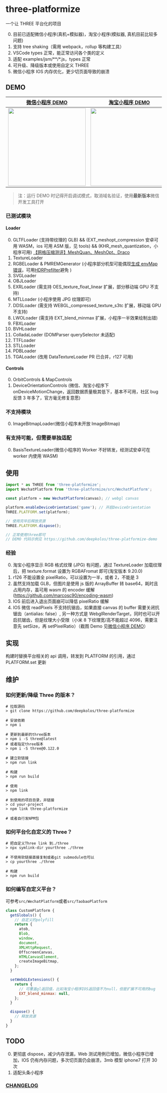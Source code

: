 # three-platformize

一个让 THREE 平台化的项目

0. 目前已适配微信小程序(真机+模拟器)，淘宝小程序(模拟器, 真机目前比较多问题)
1. 支持 tree shaking（需用 webpack，rollup 等构建工具）
2. VSCode types 正常，能正常访问各个类的定义
3. 适配 examples/jsm/\*\*/\*.js，types 正常
4. 可升级、降级版本或使用自定义 THREE
5. 微信小程序 IOS 内存优化，更少切页面导致的崩溃

## DEMO

| [微信小程序 DEMO](https://github.com/deepkolos/three-platformize-demo-wechat)                                                                           | [淘宝小程序 DEMO](https://github.com/deepkolos/three-platformize-demo-taobao)                                                                           |
| ------------------------------------------------------------------------------------------------------------------------------------------------------- | ------------------------------------------------------------------------------------------------------------------------------------------------------- |
| <img src="https://raw.githubusercontent.com/deepkolos/three-platformize-demo-wechat/master/demo.gif" width="250" alt="" style="display:inline-block;"/> | <img src="https://raw.githubusercontent.com/deepkolos/three-platformize-demo-taobao/master/demo.gif" width="250" alt="" style="display:inline-block;"/> |

> 注：运行 DEMO 时记得开启调试模式，取消域名验证，使用**最新版本**微信开发工具打开

### 已测试模块

#### Loader

0. GLTFLoader (支持带纹理的 GLB) && (EXT_meshopt_compression 安卓可用 WASM，ios 可用 ASM 版，见 tools) && (KHR_mesh_quantization，小程序可用) [【网格压缩测评】MeshQuan、MeshOpt、Draco ](https://juejin.cn/post/6931954784018628621)
1. TextureLoader
2. RGBELoader & PMREMGenerator (小程序部分机型可能偶现[生成 envMap 错误](https://juejin.cn/post/6922829073920032775)，可用[HDRPrefilter](https://github.com/deepkolos/hdr-prefilter-texture)避免 )
3. SVGLoader
4. OBJLoader
5. EXRLoader (需支持 OES_texture_float_linear 扩展，部分移动端 GPU 不支持)
6. MTLLoader (小程序使用 JPG 纹理即可)
7. DDSLoader (需支持 WEBGL_compressed_texture_s3tc 扩展，移动端 GPU 不支持)
8. LWOLoader (需支持 EXT_blend_minmax 扩展，小程序一半效果绘制出错)
9. FBXLoader
10. BVHLoader
11. ColladaLoader (DOMParser querySelector 未适配)
12. TTFLoader
13. STLLoader
14. PDBLoader
15. TGALoader (改用 DataTextureLoader PR 已合并，r127 可用)

#### Controls

0. OrbitControls & MapControls
1. DeviceOrientationControls (微信、淘宝小程序下 onDeviceMotionChange，返回数据质量极其低下，基本不可用，社区 bug 反馈 3 年多了，官方毫无修复意愿)

### 不支持模块

0. ImageBitmapLoader(微信小程序未开放 ImageBitmap)

### 有支持可能，但需要单独适配

0. BasisTextureLoader(微信小程序的 Worker 不好转发，经测试安卓可在 worker 内使用 WASM)

## 使用

```js
import * as THREE from 'three-platformize';
import WechatPlatform from 'three-platformize/src/WechatPlatform';

const platform = new WechatPlatform(canvas); // webgl canvas

platform.enableDeviceOrientation('game'); // 开启DeviceOrientation
THREE.PLATFORM.set(platform);

// 使用完毕后释放资源
THREE.PLATFORM.dispose();

// 正常使用three即可
// DEMO 代码示例见 https://github.com/deepkolos/three-platformize-demo
```

### 经验

0. 淘宝小程序显示 RGB 格式纹理 (JPG) 有问题，通过 TextureLoader 加载纹理后，把 texture.format 设置为 RGBAFromat 即可(淘宝版本 9.20.0)
1. r126 不能设置全 pixelRatio，可以设置为一半，或者 2，不能是 3
2. 虽然支持加载 GLB，但图片是使用 js 版的 ArrayBuffer 转 base64，耗时且占用内存，虽可用 wasm 的 encoder 缓解 (https://github.com/marcosc90/encoding-wasm)
3. IOS 前后进入退出页面崩可以降低 pixelRatio 缓解
4. IOS 微信 readPixels 不支持抗锯齿，如果直接 canvas 的 buffer 需要关闭抗锯齿（antialias: false）, 另一种方式是 WebglRenderTarget，同时也可以开启抗锯齿，但是纹理大小受限（小米 8 下纹理宽/高不能超过 4096，需要注意先 setSize，再 setPixelRatio）（截图 Demo 见[微信小程序 DEMO](https://github.com/deepkolos/three-platformize-demo-wechat)）

## 实现

构建时替换平台相关的 api 调用，转发到 PLATFORM 的引用，通过 PLATFORM.set 更新

## 维护

### 如何更新/降级 Three 的版本？

```shell
# 拉取源码
> git clone https://github.com/deepkolos/three-platformize

# 安装依赖
> npm i

# 更新到最新的three版本
> npm i -S three@latest
# 或者指定three版本
> npm i -S three@0.122.0

# 建立软链接
> npm run link

# 构建
> npm run build

# 使用
> npm link

# 到使用的项目目录，并链接
> cd your-project
> npm link three-platformize

# 或者自行发NPM包
```

### 如何平台化自定义的 Three？

```shell
# 把自定义Three link 到./three
> npx symlink-dir yourthree ./three

# 不使用软链接直接复制或者git submodule也可以
> cp yourthree ./three

# 构建
> npm run build
```

### 如何编写自定义平台？

可参考`src/WechatPlatform`或者`src/TaobaoPlatform`

```js
class CustomPlatform {
  getGlobals() {
    // 自定义的polyfill
    return {
      atob,
      Blob,
      window,
      document,
      XMLHttpRequest,
      OffscreenCanvas,
      HTMLCanvasElement,
      createImageBitmap,
    };
  }

  setWebGLExtensions() {
    return {
      // 可覆盖gl返回值，比如淘宝小程序IOS返回值不为null，但是扩展不可用的bug
      EXT_blend_minmax: null,
    };
  }

  dispose() {
    // 释放资源
  }
}
```

## TODO

0. 更彻底 dispose，减少内存泄漏，Web 测试用例已增加，微信小程序已增加，IOS 仍有内存问题，多次切页面仍会崩溃，3mb 模型 iphone7 打开 30 次
1. 适配头条小程序

### [CHANGELOG](https://github.com/deepkolos/three-platformize/blob/master/CHANGELOG.md)

